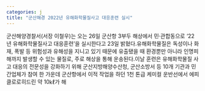 ```yaml
---
categories: j
title: "군산해경 2022년 유해화학물질사고 대응훈련 실시"
---
```

군산해양경찰서(서장 이철우)는 오는 26일 군산항 3부두 해상에서 민·관합동으로 ‘22년 유해화학물질사고 대응훈련’을 실시한다고 23일 밝혔다.유해화학물질은 독성이나 화재, 폭발 등 위험성과 유해성을 지니고 있기 때문에 유출됐을 때 환경뿐만 아니라 인명피해까지 발생할 수 있는 물질로, 주로 해상을 통해 운송된다.이날 훈련은 유해화학물질 사고 대응의 전문성을 강화하기 위해 군산지방해양수산청, 군산소방서 등 10개 기관과 민간업체가 참여 한 가운데 군산항에서 이적 작업을 하던 1천 톤급 케미컬 운반선에서 에피클로로히드린 약 10㎘가 해